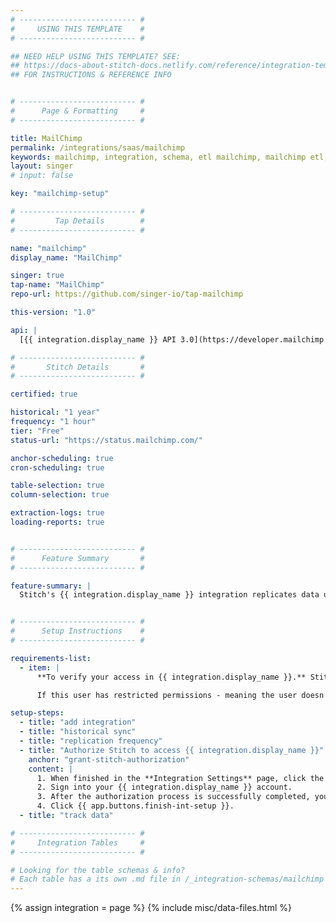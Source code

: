 ```yaml
---
# -------------------------- #
#     USING THIS TEMPLATE    #
# -------------------------- #

## NEED HELP USING THIS TEMPLATE? SEE:
## https://docs-about-stitch-docs.netlify.com/reference/integration-templates/saas/
## FOR INSTRUCTIONS & REFERENCE INFO


# -------------------------- #
#      Page & Formatting     #
# -------------------------- #

title: MailChimp
permalink: /integrations/saas/mailchimp
keywords: mailchimp, integration, schema, etl mailchimp, mailchimp etl, mailchimp schema
layout: singer
# input: false

key: "mailchimp-setup"

# -------------------------- #
#         Tap Details        #
# -------------------------- #

name: "mailchimp"
display_name: "MailChimp"

singer: true 
tap-name: "MailChimp"
repo-url: https://github.com/singer-io/tap-mailchimp

this-version: "1.0"

api: |
  [{{ integration.display_name }} API 3.0](https://developer.mailchimp.com/documentation/mailchimp/reference/overview/){:target="new"}

# -------------------------- #
#       Stitch Details       #
# -------------------------- #

certified: true 

historical: "1 year"
frequency: "1 hour"
tier: "Free"
status-url: "https://status.mailchimp.com/"

anchor-scheduling: true
cron-scheduling: true

table-selection: true
column-selection: true

extraction-logs: true
loading-reports: true


# -------------------------- #
#      Feature Summary       #
# -------------------------- #

feature-summary: |
  Stitch's {{ integration.display_name }} integration replicates data using the {{ integration.api | flatify | strip }}. Refer to the [Schema](#schema) section for a list of objects available for replication.


# -------------------------- #
#      Setup Instructions    #
# -------------------------- #

requirements-list:
  - item: |
      **To verify your access in {{ integration.display_name }}.** Stitch will only be able to replicate the same data as the user who authorizes the integration.

      If this user has restricted permissions - meaning the user doesn't have access to all campaigns or lists, for example - Stitch may encounter issues replicating data. 

setup-steps:
  - title: "add integration"
  - title: "historical sync"
  - title: "replication frequency"
  - title: "Authorize Stitch to access {{ integration.display_name }}"
    anchor: "grant-stitch-authorization"
    content: |
      1. When finished in the **Integration Settings** page, click the **Authorize** button. You'll be prompted to sign into your {{ integration.display_name }} account.
      2. Sign into your {{ integration.display_name }} account.
      3. After the authorization process is successfully completed, you'll be directed back to Stitch.
      4. Click {{ app.buttons.finish-int-setup }}.
  - title: "track data"

# -------------------------- #
#     Integration Tables     #
# -------------------------- #

# Looking for the table schemas & info?
# Each table has a its own .md file in /_integration-schemas/mailchimp
---
```

{% assign integration = page %}
{% include misc/data-files.html %}
